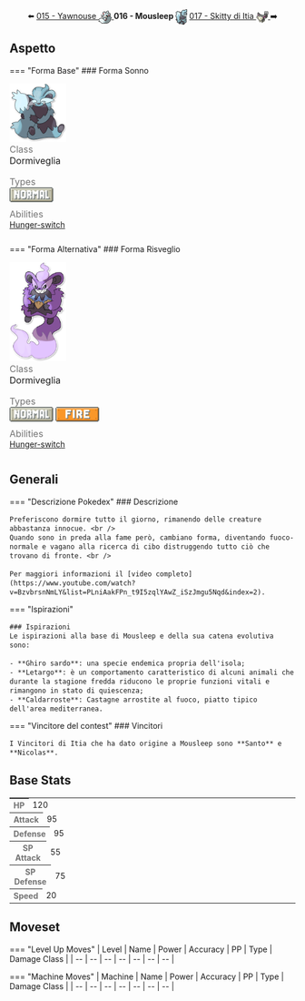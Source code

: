 <div style="text-align: center; margin-bottom: 20px;">
  ⬅️ 
  <a href="https://avventureaditia.github.io/itia-wiki/pokemon/015-yawnouse/">015 - Yawnouse
    <img src="../../img/icon/yawnouse.png" style="vertical-align: middle;">
  </a>
  <strong>016 - Mousleep</strong> 
  <img src="../../img/icon/mousleep.png" style="vertical-align: middle;">
  <a href="https://avventureaditia.github.io/itia-wiki/pokemon/017-skitty-itia/">017 - Skitty di Itia
    <img src="../../img/icon/skitty-itia.png" style="vertical-align: middle;">
  </a>
  ➡️
</div>


## Aspetto

=== "Forma Base"
    ### Forma Sonno
    <div class="pokemon-attribute-container">
      <img src="../../img/pokemon/mousleep.png" width="100"/>
      <div style="display: grid; grid-template-rows: 1fr 1fr 1fr; row-gap: 0.5rem;">
        <div class="pokemon-attribute">
        <p style="color: #737373; margin: 0px;  font-weight: normal; font-size:16px; align-self: center;">Class</p>
        <div class="attribute-value">
          <p style="margin: 0px;  font-weight: normal; font-size:16px; align-self: center;">Dormiveglia</p>
        </div>
      </div>
        <div class="pokemon-attribute">
          <p style="color: #737373; margin: 0px; font-weight: normal; font-size: 16px; align-self: center;">Types</p>
          <div class="attribute-value" style="column-gap: 0.5rem;">
            <img src='../../img/types/normal.png' style='width: 77px; height: 26px;'/>
          </div>
        </div>
        <div class="pokemon-attribute">
          <p style="color: #737373; margin: 0px;  font-weight: normal; font-size:16px; align-self: center;">Abilities</p>
          <div class="attribute-value">
            <a href='' title="Increases super-effective damage dealt to 1.25x.">Hunger-switch</a>
          </div>
        </div>
        <div style="display: none;" class="hidden-pokemon-attribute">
          <p style="color: #737373; margin: 0px;  font-weight: normal; font-size:15px; align-self: center;">Hidden Ability</p>
          <div class="attribute-value">
          </div>
        </div>
      </div>
    </div>

=== "Forma Alternativa"
    ### Forma Risveglio
    <div class="pokemon-attribute-container">
      <img src="../../img/pokemon/mousleep-sveglio.png" width="100"/>
      <div style="display: grid; grid-template-rows: 1fr 1fr 1fr; row-gap: 0.5rem;">
        <div class="pokemon-attribute">
        <p style="color: #737373; margin: 0px;  font-weight: normal; font-size:16px; align-self: center;">Class</p>
        <div class="attribute-value">
          <p style="margin: 0px;  font-weight: normal; font-size:16px; align-self: center;">Dormiveglia</p>
        </div>
      </div>
        <div class="pokemon-attribute">
          <p style="color: #737373; margin: 0px; font-weight: normal; font-size: 16px; align-self: center;">Types</p>
          <div class="attribute-value" style="column-gap: 0.5rem;">
            <img src='../../img/types/normal.png' style='width: 77px; height: 26px;'/>
            <img src='../../img/types/fire.png' style='width: 77px; height: 26px;'/>  
          </div>
        </div>
        <div class="pokemon-attribute">
          <p style="color: #737373; margin: 0px;  font-weight: normal; font-size:16px; align-self: center;">Abilities</p>
          <div class="attribute-value">
            <a href='' title="Increases super-effective damage dealt to 1.25x.">Hunger-switch</a>
          </div>
        </div>
        <div style="display: none;" class="hidden-pokemon-attribute">
          <p style="color: #737373; margin: 0px;  font-weight: normal; font-size:15px; align-self: center;">Hidden Ability</p>
          <div class="attribute-value"> 
          </div>
        </div>
      </div>
    </div>

## Generali

=== "Descrizione Pokedex"
    ### Descrizione

    Preferiscono dormire tutto il giorno, rimanendo delle creature abbastanza innocue. <br />
    Quando sono in preda alla fame però, cambiano forma, diventando fuoco-normale e vagano alla ricerca di cibo distruggendo tutto ciò che trovano di fronte. <br />

    Per maggiori informazioni il [video completo](https://www.youtube.com/watch?v=BzvbrsnNmLY&list=PLniAakFPn_t9I5zqlYAwZ_iSzJmgu5Nqd&index=2).

=== "Ispirazioni"

    ### Ispirazioni
    Le ispirazioni alla base di Mousleep e della sua catena evolutiva sono:
    
    - **Ghiro sardo**: una specie endemica propria dell'isola;
    - **Letargo**: è un comportamento caratteristico di alcuni animali che durante la stagione fredda riducono le proprie funzioni vitali e rimangono in stato di quiescenza;
    - **Caldarroste**: Castagne arrostite al fuoco, piatto tipico dell'area mediterranea.

=== "Vincitore del contest"
    ### Vincitori

    I Vincitori di Itia che ha dato origine a Mousleep sono **Santo** e **Nicolas**.

## Base Stats
<table style="width: 100%">
  <tbody style="width: 100%;">
    <tr style="display: flex; align-items: center;">
      <th style="color: #737373;" >HP</th>
      <td style="border-top: none; width: 70px">120</td>
      <td style="width: 100%; min-width: 450px; border-top: none;">
        <div style="width: 47%;" class="ranking-bar rank-5">
        </div>
      </td>
    </tr>
    <tr style="display: flex; align-items: center;">
      <th style="color: #737373;">Attack</th>
      <td style="border-top: none; width: 70px">95</td>
      <td style="width: 100%; min-width: 450px; border-top: none;">
        <div style="width: 37%;" class="ranking-bar rank-4">
        </div>
      </td>
    </tr>
    <tr style="display: flex; align-items: center;">
      <th style="color: #737373;">Defense</th>
      <td style="border-top: none; width: 70px">95</td>
      <td style="width: 100%; min-width: 450px; border-top: none;">
        <div style="width: 37%;" class="ranking-bar rank-4">
        </div>
      </td>
    </tr>
    <tr style="display: flex; align-items: center;">
      <th style="color: #737373;">SP Attack</th>
      <td style="border-top: none; width: 70px">55</td>
      <td style="width: 100%; min-width: 450px; border-top: none;">
        <div style="width: 21%;" class="ranking-bar rank-3">
        </div>
      </td>
    </tr>
    <tr style="display: flex; align-items: center;">
      <th style="color: #737373;">SP Defense</th>
      <td style="border-top: none; width: 70px">75</td>
      <td style="width: 100%; min-width: 450px; border-top: none;">
        <div style="width: 29%;" class="ranking-bar rank-3">
        </div>
      </td>
    </tr>
    <tr style="display: flex; align-items: center;">
      <th style="color: #737373;">Speed</th>
      <td style="border-top: none; width: 70px">20</td>
      <td style="width: 100%; min-width: 450px; border-top: none;">
        <div style="width: 7%;" class="ranking-bar rank-1">
        </div>
      </td>
    </tr>
  </tbody>
</table>





## Moveset

=== "Level Up Moves"
    | Level | Name | Power | Accuracy | PP | Type | Damage Class |
        | -- | -- | -- | -- | -- | -- | -- |
        
        

=== "Machine Moves"
    | Machine | Name | Power | Accuracy | PP | Type | Damage Class |
        | -- | -- | -- | -- | -- | -- | -- |
        
        
